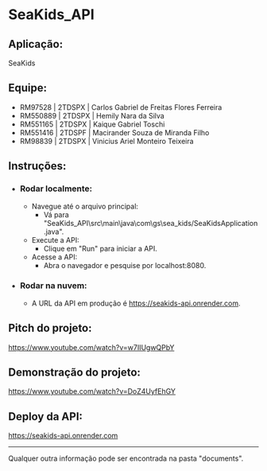# SeaKids_API

## Aplicação:
SeaKids

## Equipe:
- RM97528 | 2TDSPX | Carlos Gabriel de Freitas Flores Ferreira
- RM550889 | 2TDSPX | Hemily Nara da Silva
- RM551165 | 2TDSPX | Kaique Gabriel Toschi
- RM551416 | 2TDSPF | Macirander Souza de Miranda Filho
- RM98839 | 2TDSPX | Vinicius Ariel Monteiro Teixeira

## Instruções:
- ### Rodar localmente:
  - Navegue até o arquivo principal:
    - Vá para "SeaKids_API\src\main\java\com\gs\sea_kids/SeaKidsApplication.java".
  - Execute a API:
    - Clique em "Run" para iniciar a API.
  - Acesse a API:
    - Abra o navegador e pesquise por localhost:8080.

- ### Rodar na nuvem:
  - A URL da API em produção é https://seakids-api.onrender.com.

## Pitch do projeto:
https://www.youtube.com/watch?v=w7IIUgwQPbY

## Demonstração do projeto:
https://www.youtube.com/watch?v=DoZ4UyfEhGY

## Deploy da API:
https://seakids-api.onrender.com

---
Qualquer outra informação pode ser encontrada na pasta "documents".